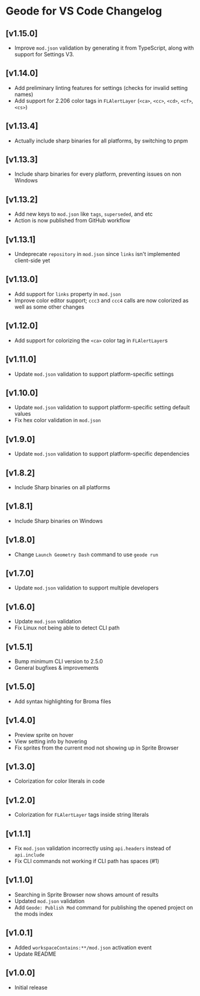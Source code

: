 # Geode for VS Code Changelog

## [v1.15.0]
 - Improve `mod.json` validation by generating it from TypeScript, along with support for Settings V3.

## [v1.14.0]
 - Add preliminary linting features for settings (checks for invalid setting names)
 - Add support for 2.206 color tags in `FLAlertLayer` (`<ca>`, `<cc>`, `<cd>`, `<cf>`, `<cs>`)

## [v1.13.4]
 - Actually include sharp binaries for all platforms, by switching to pnpm

## [v1.13.3]
 - Include sharp binaries for every platform, preventing issues on non Windows

## [v1.13.2]
 - Add new keys to `mod.json` like `tags`, `superseded`, and etc
 - Action is now published from GitHub workflow

## [v1.13.1]
 - Undeprecate `repository` in `mod.json` since `links` isn't implemented client-side yet

## [v1.13.0]
 - Add support for `links` property in `mod.json`
 - Improve color editor support; `ccc3` and `ccc4` calls are now colorized as well as some other changes

## [v1.12.0]
 - Add support for colorizing the `<ca>` color tag in `FLAlertLayer`s

## [v1.11.0]
 - Update `mod.json` validation to support platform-specific settings

## [v1.10.0]
 - Update `mod.json` validation to support platform-specific setting default values
 - Fix hex color validation in `mod.json`

## [v1.9.0]
 - Update `mod.json` validation to support platform-specific dependencies

## [v1.8.2]
 - Include Sharp binaries on all platforms

## [v1.8.1]
 - Include Sharp binaries on Windows

## [v1.8.0]
 - Change `Launch Geometry Dash` command to use `geode run`

## [v1.7.0]
 - Update `mod.json` validation to support multiple developers

## [v1.6.0]
 - Update `mod.json` validation
 - Fix Linux not being able to detect CLI path

## [v1.5.1]
 - Bump minimum CLI version to 2.5.0
 - General bugfixes & improvements

## [v1.5.0]
 - Add syntax highlighting for Broma files

## [v1.4.0]
 - Preview sprite on hover
 - View setting info by hovering
 - Fix sprites from the current mod not showing up in Sprite Browser

## [v1.3.0]
 - Colorization for color literals in code

## [v1.2.0]
 - Colorization for `FLAlertLayer` tags inside string literals

## [v1.1.1]
 - Fix `mod.json` validation incorrectly using `api.headers` instead of `api.include`
 - Fix CLI commands not working if CLI path has spaces (#1)

## [v1.1.0]
 - Searching in Sprite Browser now shows amount of results
 - Updated `mod.json` validation
 - Add `Geode: Publish Mod` command for publishing the opened project on the mods index

## [v1.0.1]
 - Added `workspaceContains:**/mod.json` activation event
 - Update README

## [v1.0.0]
 - Initial release
